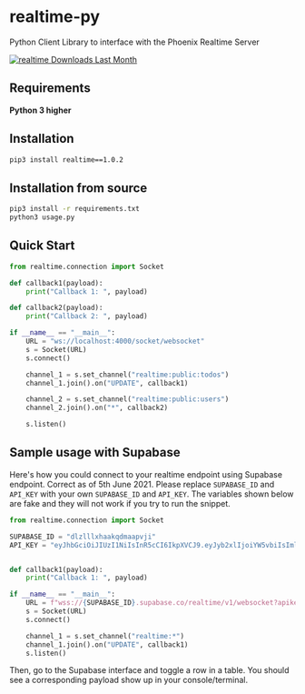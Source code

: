 # realtime-py
Python Client Library to interface with the Phoenix Realtime Server 

[![realtime Downloads Last Month](https://assets.piptrends.com/get-last-month-downloads-badge/realtime.svg 'realtime Downloads Last Month by pip Trends')](https://piptrends.com/package/realtime)

## Requirements
**Python 3 higher**

## Installation
```bash
pip3 install realtime==1.0.2
```

## Installation from source 
```bash
pip3 install -r requirements.txt
python3 usage.py 

```

## Quick Start 
```python
from realtime.connection import Socket

def callback1(payload):
    print("Callback 1: ", payload)

def callback2(payload):
    print("Callback 2: ", payload)

if __name__ == "__main__":
    URL = "ws://localhost:4000/socket/websocket"
    s = Socket(URL)
    s.connect()

    channel_1 = s.set_channel("realtime:public:todos")
    channel_1.join().on("UPDATE", callback1)

    channel_2 = s.set_channel("realtime:public:users")
    channel_2.join().on("*", callback2)

    s.listen()
```



## Sample usage with Supabase

Here's how you could connect to your realtime endpoint using Supabase endpoint. Correct as of 5th June 2021. Please replace `SUPABASE_ID` and `API_KEY` with your own `SUPABASE_ID` and `API_KEY`. The variables shown below are fake and they will not work if you try to run the snippet.

```python
from realtime.connection import Socket

SUPABASE_ID = "dlzlllxhaakqdmaapvji"
API_KEY = "eyJhbGciOiJIUzI1NiIsInR5cCI6IkpXVCJ9.eyJyb2xlIjoiYW5vbiIsImlhdCI6MT"


def callback1(payload):
    print("Callback 1: ", payload)

if __name__ == "__main__":
    URL = f"wss://{SUPABASE_ID}.supabase.co/realtime/v1/websocket?apikey={API_KEY}&vsn=1.0.0"
    s = Socket(URL)
    s.connect()

    channel_1 = s.set_channel("realtime:*")
    channel_1.join().on("UPDATE", callback1)
    s.listen()

```

Then, go to the Supabase interface and toggle a row in a table. You should see a corresponding payload show up in your console/terminal.



